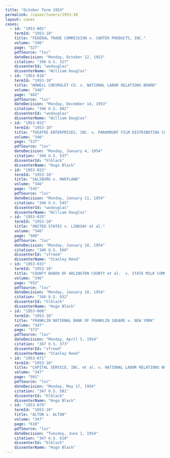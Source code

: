 ```yaml
---
title: "October Term 1953"
permalink: /cases/loners/1953-10
layout: cases
cases:
  - id: "1953-002"
    termId: "1953-10"
    title: "FEDERAL TRADE COMMISSION v. CARTER PRODUCTS, INC."
    volume: "346"
    page: "327"
    pdfSource: "loc"
    dateDecision: "Monday, October 12, 1953"
    citation: "346 U.S. 327"
    dissenterId: "wodouglas"
    dissenterName: "William Douglas"
  - id: "1953-018"
    termId: "1953-10"
    title: "HOWELL CHEVROLET CO. v. NATIONAL LABOR RELATIONS BOARD"
    volume: "346"
    page: "482"
    pdfSource: "loc"
    dateDecision: "Monday, December 14, 1953"
    citation: "346 U.S. 482"
    dissenterId: "wodouglas"
    dissenterName: "William Douglas"
  - id: "1953-022"
    termId: "1953-10"
    title: "THEATRE ENTERPRISES, INC. v. PARAMOUNT FILM DISTRIBUTING CORP. et al."
    volume: "346"
    page: "537"
    pdfSource: "loc"
    dateDecision: "Monday, January 4, 1954"
    citation: "346 U.S. 537"
    dissenterId: "hlblack"
    dissenterName: "Hugo Black"
  - id: "1953-023"
    termId: "1953-10"
    title: "SALSBURG v. MARYLAND"
    volume: "346"
    page: "545"
    pdfSource: "loc"
    dateDecision: "Monday, January 11, 1954"
    citation: "346 U.S. 545"
    dissenterId: "wodouglas"
    dissenterName: "William Douglas"
  - id: "1953-025"
    termId: "1953-10"
    title: "UNITED STATES v. LINDSAY et al."
    volume: "346"
    page: "568"
    pdfSource: "loc"
    dateDecision: "Monday, January 18, 1954"
    citation: "346 U.S. 568"
    dissenterId: "sfreed"
    dissenterName: "Stanley Reed"
  - id: "1953-033"
    termId: "1953-10"
    title: "COUNTY BOARD OF ARLINGTON COUNTY et al.  v. STATE MILK COMMISSION."
    volume: "346"
    page: "932"
    pdfSource: "loc"
    dateDecision: "Monday, January 18, 1954"
    citation: "346 U.S. 932"
    dissenterId: "hlblack"
    dissenterName: "Hugo Black"
  - id: "1953-060"
    termId: "1953-10"
    title: "FRANKLIN NATIONAL BANK OF FRANKLIN SQUARE v. NEW YORK"
    volume: "347"
    page: "373"
    pdfSource: "loc"
    dateDecision: "Monday, April 5, 1954"
    citation: "347 U.S. 373"
    dissenterId: "sfreed"
    dissenterName: "Stanley Reed"
  - id: "1953-071"
    termId: "1953-10"
    title: "CAPITAL SERVICE, INC. et al. v. NATIONAL LABOR RELATIONS BOARD"
    volume: "347"
    page: "501"
    pdfSource: "loc"
    dateDecision: "Monday, May 17, 1954"
    citation: "347 U.S. 501"
    dissenterId: "hlblack"
    dissenterName: "Hugo Black"
  - id: "1953-079"
    termId: "1953-10"
    title: "ALTON v. ALTON"
    volume: "347"
    page: "610"
    pdfSource: "loc"
    dateDecision: "Tuesday, June 1, 1954"
    citation: "347 U.S. 610"
    dissenterId: "hlblack"
    dissenterName: "Hugo Black"
---
```

